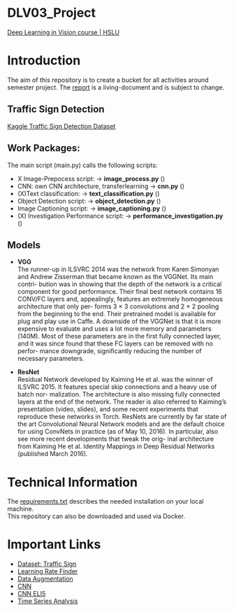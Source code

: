 # DLV03_Project
 [Deep Learning in Vision course | HSLU](https://elearning.hslu.ch/ilias/ilias.php?ref_id=5074857&cmdClass=ilrepositorygui&cmdNode=10d&baseClass=ilrepositorygui)

# Introduction
The aim of this repository is to create a bucket for all activities around semester project. 
The [report](./data/report.md) is a living-document and is subject to change.

## Traffic Sign Detection
[Kaggle Traffic Sign Detection Dataset](https://www.kaggle.com/ahemateja19bec1025/traffic-sign-dataset-classification)

## Work Packages:
The main script (main.py) calls the following scripts: 

- X Image-Prepocess script: -> __image_process.py__ ()
- CNN: own CNN architecture, transferlearning -> __cnn.py__ ()
- (X)Text classification: -> __text_classification.py__ ()
- Object Detection script: -> __object_detection.py__ ()
- Image Captioning script:  -> __image_captioning.py__ ()
- (X) Investigation Performance script: -> __performance_investigation.py__ ()

## Models
- **VGG**  
  The runner-up in ILSVRC 2014 was the network from Karen Simonyan and Andrew Zisserman that became known as the VGGNet. Its main contri- bution was in showing that the depth of the network is a critical component for good performance. Their final best network contains 16 CONV/FC layers and, appealingly, features an extremely homogeneous architecture that only per- forms 3 × 3 convolutions and 2 × 2 pooling from the beginning to the end. Their pretrained model is available for plug and play use in Caffe. A downside of the VGGNet is that it is more expensive to evaluate and uses a lot more memory and parameters (140M). Most of these parameters are in the first fully connected layer, and it was since found that these FC layers can be removed with no perfor- mance downgrade, significantly reducing the number of necessary parameters.  

- **ResNet**  
  Residual Network developed by Kaiming He et al. was the winner of ILSVRC 2015. It features special skip connections and a heavy use of batch nor- malization. The architecture is also missing fully connected layers at the end of the network. The reader is also referred to Kaiming’s presentation (video, slides), and some recent experiments that reproduce these networks in Torch. ResNets are currently by far state of the art Convolutional Neural Network models and are the default choice for using ConvNets in practice (as of May 10, 2016). In particular, also see more recent developments that tweak the orig- inal architecture from Kaiming He et al. Identity Mappings in Deep Residual Networks (published March 2016).  

# Technical Information
The [requirements.txt](./requirement.txt) describes the needed installation on your local machine.  
This repository can also be downloaded and used via Docker. 

# Important Links
- [Dataset: Traffic Sign](https://www.kaggle.com/ahemateja19bec1025/traffic-sign-dataset-classification)
- [Learning Rate Finder](https://medium.com/analytics-vidhya/the-learning-rate-finder-9203fdc67c92)  
- [Data Augmentation](https://towardsdatascience.com/complete-guide-to-data-augmentation-for-computer-vision-1abe4063ad07)
- [CNN](https://towardsdatascience.com/a-conceptual-explanation-of-convolutional-neural-networks-cnns-ccd2e62f213b)
- [CNN ELI5](https://towardsdatascience.com/a-comprehensive-guide-to-convolutional-neural-networks-the-eli5-way-3bd2b1164a53) 
- [Time Series Analysis](https://towardsdatascience.com/time-series-forecasting-with-deep-learning-and-attention-mechanism-2d001fc871fc)

